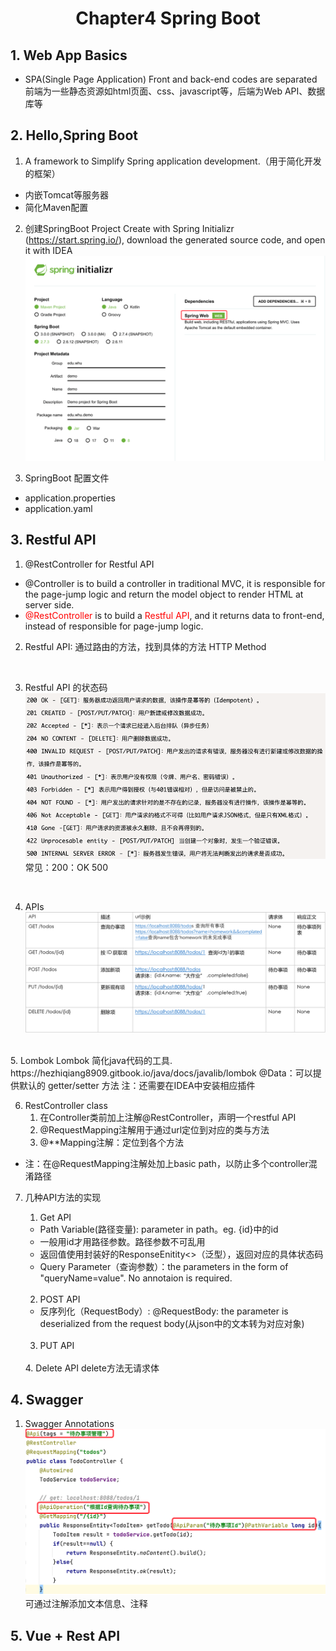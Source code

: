 # <center> Chapter4 Spring Boot </center>
## 1. Web App Basics
+ SPA(Single Page Application)
Front and back-end codes are separated
前端为一些静态资源如html页面、css、javascript等，后端为Web API、数据库等

## 2. Hello,Spring Boot
1. A framework to Simplify Spring application development.（用于简化开发的框架）
+ 内嵌Tomcat等服务器
+ 简化Maven配置

2. 创建SpringBoot Project
Create with Spring Initializr (https://start.spring.io/), download the generated source code, and open it with IDEA
![Alt text](image.png)

3. SpringBoot 配置文件
+ application.properties
+ application.yaml


## 3. Restful API
1. @RestController for Restful API
+ @Controller is to build a controller in traditional MVC, it is responsible for the page-jump logic and return the model object to render HTML at server side.
+ <font color=red>@RestController</font> is to build a <font color=red>Restful API</font>, and it returns data to front-end, instead of responsible for page-jump logic.

2. Restful API: 通过路由的方法，找到具体的方法
HTTP Method
<br>

3. Restful API 的状态码
![Alt text](image-2.png)
常见：200：OK  500
<br>

4. APIs
![Alt text](image-1.png)
<br>
5. Lombok
Lombok
简化java代码的工具.
https://hezhiqiang8909.gitbook.io/java/docs/javalib/lombok
@Data：可以提供默认的 getter/setter 方法
注：还需要在IDEA中安装相应插件
<br>

6. RestController class
    1. 在Controller类前加上注解@RestController，声明一个restful API
    2. @RequestMapping注解用于通过url定位到对应的类与方法
    3. @**Mapping注解：定位到各个方法

+ 注：在@RequestMapping注解处加上basic path，以防止多个controller混淆路径

7. 几种API方法的实现
    1. Get API
    + Path Variable(路径变量): parameter in path。eg. {id}中的id
    + 一般用id才用路径参数。路径参数不可乱用
    + 返回值使用封装好的ResponseEnitity<>（泛型），返回对应的具体状态码
    + Query Parameter（查询参数）：the parameters in the form of "queryName=value". No annotaion is required.
    <br>

    2. POST API
    + 反序列化（RequestBody）:
    @RequestBody: the parameter is deserialized from the request body(从json中的文本转为对应对象)
    <br>

    3. PUT API
    <br>
    4. Delete API
    delete方法无请求体

## 4. Swagger
1. Swagger Annotations
![Alt text](image-3.png)
可通过注解添加文本信息、注释

## 5. Vue + Rest API 




